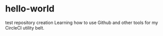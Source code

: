 # hello-world
test repository creation
Learning how to use Github and other tools for my CircleCI utility belt. 


